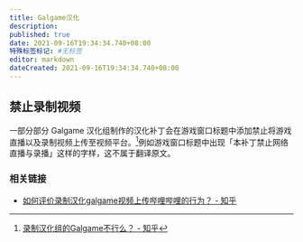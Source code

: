 ```yaml
---
title: Galgame汉化
description:
published: true
date: 2021-09-16T19:34:34.740+08:00
特殊标签标记: #无标签
editor: markdown
dateCreated: 2021-09-16T19:34:34.740+08:00
---
```


## 禁止录制视频

一部分部分 Galgame 汉化组制作的汉化补丁会在游戏窗口标题中添加禁止将游戏直播以及录制视频上传至视频平台。[^56541772]例如游戏窗口标题中出现「本补丁禁止网络直播与录播」这样的字样，这不属于翻译原文。

[^56541772]: [录制汉化组的Galgame不行么？ - 知乎](https://web.archive.org/web/20210509121446/https://www.zhihu.com/question/56541772)

### 相关链接

+ [如何评价录制汉化galgame视频上传哔哩哔哩的行为？ - 知乎](https://web.archive.org/web/20210509121415mp_/https://www.zhihu.com/question/62779037)
